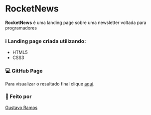 # RocketNews

**RocketNews** é uma landing page sobre uma newsletter voltada para programadores

### ℹ️ Landing page criada utilizando:

- HTML5
- CSS3

### 💻 GitHub Page

Para visualizar o resultado final clique [aqui](https://gustavohnramos.github.io/rocketNews/).

### 🧑 Feito por

[Gustavo Ramos](https://github.com/GustavoHNRamos)
